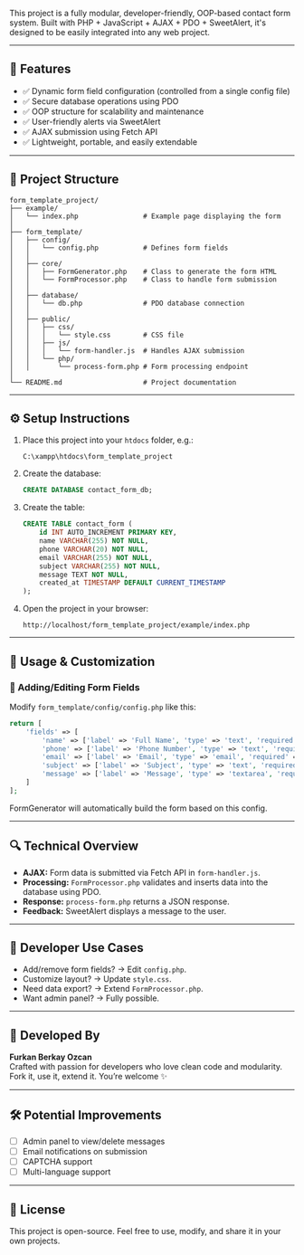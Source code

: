 
This project is a fully modular, developer-friendly, OOP-based contact form system. Built with PHP + JavaScript + AJAX + PDO + SweetAlert, it's designed to be easily integrated into any web project.

---

## 🚀 Features

- ✅ Dynamic form field configuration (controlled from a single config file)
- ✅ Secure database operations using PDO
- ✅ OOP structure for scalability and maintenance
- ✅ User-friendly alerts via SweetAlert
- ✅ AJAX submission using Fetch API
- ✅ Lightweight, portable, and easily extendable

---

## 📁 Project Structure

```
form_template_project/
├── example/
│   └── index.php                # Example page displaying the form
│
├── form_template/
│   ├── config/
│   │   └── config.php           # Defines form fields
│   │
│   ├── core/
│   │   ├── FormGenerator.php    # Class to generate the form HTML
│   │   └── FormProcessor.php    # Class to handle form submission
│   │
│   ├── database/
│   │   └── db.php               # PDO database connection
│   │
│   ├── public/
│   │   ├── css/
│   │   │   └── style.css        # CSS file
│   │   ├── js/
│   │   │   └── form-handler.js  # Handles AJAX submission
│   │   └── php/
│   │       └── process-form.php # Form processing endpoint
│
└── README.md                    # Project documentation
```

---

## ⚙️ Setup Instructions

1. Place this project into your `htdocs` folder, e.g.:
   ```
   C:\xampp\htdocs\form_template_project
   ```

2. Create the database:
   ```sql
   CREATE DATABASE contact_form_db;
   ```

3. Create the table:
   ```sql
   CREATE TABLE contact_form (
       id INT AUTO_INCREMENT PRIMARY KEY,
       name VARCHAR(255) NOT NULL,
       phone VARCHAR(20) NOT NULL,
       email VARCHAR(255) NOT NULL,
       subject VARCHAR(255) NOT NULL,
       message TEXT NOT NULL,
       created_at TIMESTAMP DEFAULT CURRENT_TIMESTAMP
   );
   ```

4. Open the project in your browser:
   ```
   http://localhost/form_template_project/example/index.php
   ```

---

## 🧠 Usage & Customization

### 🔧 Adding/Editing Form Fields

Modify `form_template/config/config.php` like this:
```php
return [
    'fields' => [
        'name' => ['label' => 'Full Name', 'type' => 'text', 'required' => true],
        'phone' => ['label' => 'Phone Number', 'type' => 'text', 'required' => true],
        'email' => ['label' => 'Email', 'type' => 'email', 'required' => true],
        'subject' => ['label' => 'Subject', 'type' => 'text', 'required' => true],
        'message' => ['label' => 'Message', 'type' => 'textarea', 'required' => true]
    ]
];
```

FormGenerator will automatically build the form based on this config.

---

## 🔍 Technical Overview

- **AJAX:** Form data is submitted via Fetch API in `form-handler.js`.
- **Processing:** `FormProcessor.php` validates and inserts data into the database using PDO.
- **Response:** `process-form.php` returns a JSON response.
- **Feedback:** SweetAlert displays a message to the user.

---

## 🎯 Developer Use Cases

- Add/remove form fields? → Edit `config.php`.
- Customize layout? → Update `style.css`.
- Need data export? → Extend `FormProcessor.php`.
- Want admin panel? → Fully possible.

---

## 👑 Developed By

**Furkan Berkay Ozcan**  
Crafted with passion for developers who love clean code and modularity.  
Fork it, use it, extend it. You’re welcome ✨

---

## 🛠️ Potential Improvements

- [ ] Admin panel to view/delete messages
- [ ] Email notifications on submission
- [ ] CAPTCHA support
- [ ] Multi-language support

---

## 📜 License

This project is open-source. Feel free to use, modify, and share it in your own projects.
